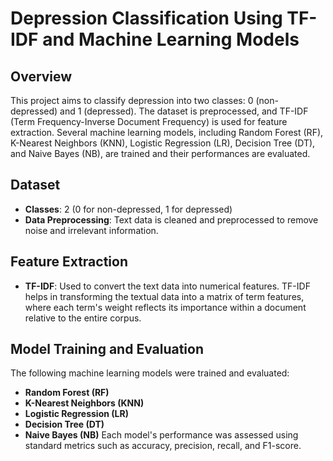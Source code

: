 # Depression Classification Using TF-IDF and Machine Learning Models


## Overview
This project aims to classify depression into two classes: 0 (non-depressed) and 1 (depressed). The dataset is preprocessed, and TF-IDF (Term Frequency-Inverse Document Frequency) is used for feature extraction. Several machine learning models, including Random Forest (RF), K-Nearest Neighbors (KNN), Logistic Regression (LR), Decision Tree (DT), and Naive Bayes (NB), are trained and their performances are evaluated.

## Dataset
- **Classes**: 2 (0 for non-depressed, 1 for depressed)
- **Data Preprocessing**: Text data is cleaned and preprocessed to remove noise and irrelevant information.

## Feature Extraction
- **TF-IDF**: Used to convert the text data into numerical features. TF-IDF helps in transforming the textual data into a matrix of term features, where each term's weight reflects its importance within a document relative to the entire corpus.

## Model Training and Evaluation
The following machine learning models were trained and evaluated:
- **Random Forest (RF)**
- **K-Nearest Neighbors (KNN)**
- **Logistic Regression (LR)**
- **Decision Tree (DT)**
- **Naive Bayes (NB)**
Each model's performance was assessed using standard metrics such as accuracy, precision, recall, and F1-score.
